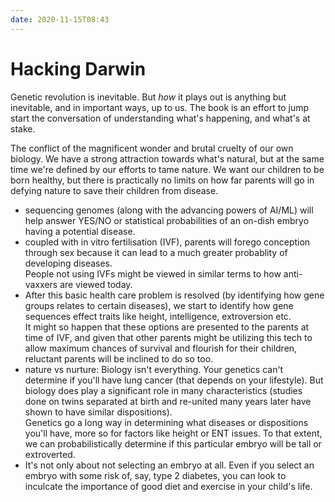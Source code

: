 ```yaml
---
date: 2020-11-15T08:43
---
```


# Hacking Darwin

Genetic revolution is inevitable. But *how* it plays out is anything but inevitable, and in important ways, up to us. The book is an effort to jump start the conversation of understanding what's happening, and what's at stake.

The conflict of the magnificent wonder and brutal cruelty of our own biology. We have a strong attraction towards what's natural, but at the same time we're defined by our efforts to tame nature. We want our children to be born healthy, but there is practically no limits on how far parents will go in defying nature to save their children from disease.

- sequencing genomes (along with the advancing powers of AI/ML) will help answer YES/NO or statistical probabilities of an on-dish embryo having a potential disease.
- coupled with in vitro fertilisation (IVF), parents will forego conception through sex because it can lead to a much greater probablity of developing diseases.  
People not using IVFs might be viewed in similar terms to how anti-vaxxers are viewed today.
- After this basic health care problem is resolved (by identifying how gene groups relates to certain diseases), we start to identify how gene sequences effect traits like height, intelligence, extroversion etc.  
It might so happen that these options are presented to the parents at time of IVF, and given that other parents might be utilizing this tech to allow maximum chances of survival and flourish for their children, reluctant parents will be inclined to do so too.
- nature vs nurture: Biology isn't everything. Your genetics can't determine if you'll have lung cancer (that depends on your lifestyle). But biology does play a significant role in many characteristics (studies done on twins separated at birth and re-united many years later have shown to have similar dispositions).  
Genetics go a long way in determining what diseases or dispositions you'll have, more so for factors like height or ENT issues. To that extent, we can probabilistically determine if this particular embryo will be tall or extroverted.
- It's not only about not selecting an embryo at all. Even if you select an embryo with some risk of, say, type 2 diabetes, you can look to inculcate the importance of good diet and exercise in your child's life.
